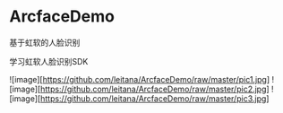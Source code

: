 # ArcfaceDemo
基于虹软的人脸识别

学习虹软人脸识别SDK

![image][https://github.com/leitana/ArcfaceDemo/raw/master/pic1.jpg]
![image][https://github.com/leitana/ArcfaceDemo/raw/master/pic2.jpg]
![image][https://github.com/leitana/ArcfaceDemo/raw/master/pic3.jpg]

